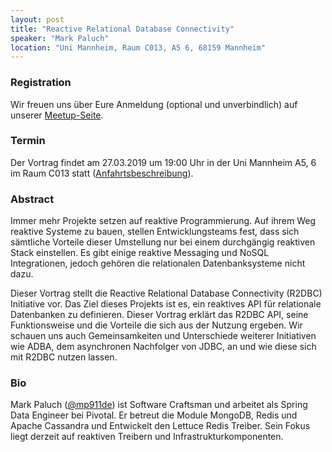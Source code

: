 ```yaml
---
layout: post
title: "Reactive Relational Database Connectivity"
speaker: "Mark Paluch"
location: "Uni Mannheim, Raum C013, A5 6, 68159 Mannheim"
---
```


### Registration

Wir freuen uns über Eure Anmeldung (optional und unverbindlich) auf unserer [Meetup-Seite](https://www.meetup.com/de-DE/mannheim-java-usergroup/events/256201051).

### Termin

Der Vortrag findet am 27.03.2019 um 19:00 Uhr in der Uni Mannheim A5, 6 im Raum C013 statt ([Anfahrtsbeschreibung](/getting-there)).

### Abstract

Immer mehr Projekte setzen auf reaktive Programmierung. Auf ihrem Weg reaktive Systeme zu bauen, stellen Entwicklungsteams fest, dass sich sämtliche Vorteile dieser Umstellung nur bei einem durchgängig reaktiven Stack einstellen.
Es gibt einige reaktive Messaging und NoSQL Integrationen, jedoch gehören die relationalen Datenbanksysteme nicht dazu.

Dieser Vortrag stellt die Reactive Relational Database Connectivity (R2DBC) Initiative vor. Das Ziel dieses Projekts ist es, ein reaktives API für relationale Datenbanken zu definieren. Dieser Vortrag erklärt das R2DBC API, seine Funktionsweise und die Vorteile die sich aus der Nutzung ergeben. Wir schauen uns auch Gemeinsamkeiten und Unterschiede weiterer Initiativen wie ADBA, dem asynchronen Nachfolger von JDBC, an und wie diese sich mit R2DBC nutzen lassen.

### Bio

Mark Paluch ([@mp911de](https://twitter.com/mp911de)) ist Software Craftsman und arbeitet als Spring Data Engineer bei Pivotal. Er betreut die Module MongoDB, Redis und Apache Cassandra und Entwickelt den Lettuce Redis Treiber. Sein Fokus liegt derzeit auf reaktiven Treibern und Infrastrukturkomponenten.

